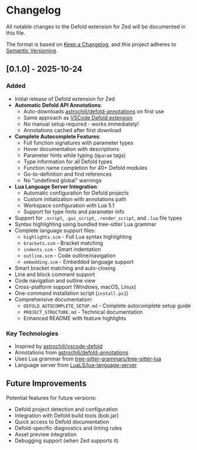 # Changelog

All notable changes to the Defold extension for Zed will be documented in this file.

The format is based on [Keep a Changelog](https://keepachangelog.com/en/1.0.0/),
and this project adheres to [Semantic Versioning](https://semver.org/spec/v2.0.0.html).

## [0.1.0] - 2025-10-24

### Added
- Initial release of Defold extension for Zed
- **Automatic Defold API Annotations**:
  - Auto-downloads [astrochili/defold-annotations](https://github.com/astrochili/defold-annotations) on first use
  - Same approach as [VSCode Defold extension](https://github.com/astrochili/vscode-defold)
  - No manual setup required - works immediately!
  - Annotations cached after first download
- **Complete Autocomplete Features**:
  - Full function signatures with parameter types
  - Hover documentation with descriptions
  - Parameter hints while typing (`@param` tags)
  - Type information for all Defold types
  - Function name completion for 40+ Defold modules
  - Go-to-definition and find references
  - No "undefined global" warnings
- **Lua Language Server Integration**:
  - Automatic configuration for Defold projects
  - Custom initialization with annotations path
  - Workspace configuration with Lua 5.1
  - Support for type hints and parameter info
- Support for `.script`, `.gui_script`, `.render_script`, and `.lua` file types
- Syntax highlighting using bundled tree-sitter Lua grammar
- Complete language support files:
  - `highlights.scm` - Full Lua syntax highlighting
  - `brackets.scm` - Bracket matching
  - `indents.scm` - Smart indentation
  - `outline.scm` - Code outline/navigation
  - `embedding.scm` - Embedded language support
- Smart bracket matching and auto-closing
- Line and block comment support
- Code navigation and outline view
- Cross-platform support (Windows, macOS, Linux)
- One-command installation script (`install.ps1`)
- Comprehensive documentation:
  - `DEFOLD_AUTOCOMPLETE_SETUP.md` - Complete autocomplete setup guide
  - `PROJECT_STRUCTURE.md` - Technical documentation
  - Enhanced README with feature highlights

### Key Technologies
- Inspired by [astrochili/vscode-defold](https://github.com/astrochili/vscode-defold)
- Annotations from [astrochili/defold-annotations](https://github.com/astrochili/defold-annotations)
- Uses Lua grammar from [tree-sitter-grammars/tree-sitter-lua](https://github.com/tree-sitter-grammars/tree-sitter-lua)
- Language server from [LuaLS/lua-language-server](https://github.com/LuaLS/lua-language-server)

## Future Improvements

Potential features for future versions:
- Defold project detection and configuration
- Integration with Defold build tools (bob.jar)
- Quick access to Defold documentation
- Defold-specific diagnostics and linting rules
- Asset preview integration
- Debugging support (when Zed supports it)

